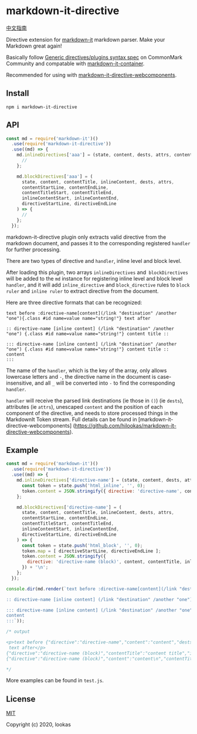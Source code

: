 # markdown-it-directive

[中文指南](README.zh.md)

Directive extension for [markdown-it](https://github.com/markdown-it/markdown-it) markdown parser. Make your Markdown great again!

Basically follow [Generic directives/plugins syntax spec](https://talk.commonmark.org/t/generic-directives-plugins-syntax/444) on CommonMark Community and compatable with [markdown-it-container](https://github.com/markdown-it/markdown-it-container).

Recommended for using with [markdown-it-directive-webcomponents](https://github.com/hilookas/markdown-it-directive-webcomponents).

## Install

`npm i markdown-it-directive`

## API

```javascript
const md = require('markdown-it')()
  .use(require('markdown-it-directive'))
  .use((md) => {
    md.inlineDirectives['aaa'] = (state, content, dests, attrs, contentStart, contentEnd, directiveStart, directiveEnd) => {
      //
    };

    md.blockDirectives['aaa'] = (
      state, content, contentTitle, inlineContent, dests, attrs,
      contentStartLine, contentEndLine,
      contentTitleStart, contentTitleEnd,
      inlineContentStart, inlineContentEnd,
      directiveStartLine, directiveEndLine
    ) => {
      //
    };
  });
```

markdown-it-directive plugin only extracts valid directive from the markdown document, and passes it to the corresponding registered `handler` for further processing.

There are two types of directive and `handler`, inline level and block level.

After loading this plugin, two arrays `inlineDirectives` and` blockDirectives` will be added to the `md` instance for registering inline level and block level `handler`, and it will add `inline_directive` and `block_directive` rules to `block ruler` and `inline ruler` to extract directive from the document.

Here are three directive formats that can be recognized:

```text
text before :directive-name[content](/link "destination" /another "one"){.class #id name=value name="string!"} text after

:: directive-name [inline content] (/link "destination" /another "one") {.class #id name=value name="string!"} content title ::

::: directive-name [inline content] (/link "destination" /another "one") {.class #id name=value name="string!"} content title ::
content
:::
```

The name of the `handler`, which is the key of the array, only allows lowercase letters and `-`, the directive name in the document is case-insensitive, and all `_` will be converted into `-` to find the corresponding `handler`.

`handler` will receive the parsed link destinations (ie those in `()`) (ie `dests`), attributes (ie `attrs`), unescaped `content` and the position of each component of the directive, and needs to store processed things in the MarkdownIt Token stream. Full details can be found in [markdown-it-directive-webcomponents] (https://github.com/hilookas/markdown-it-directive-webcomponents).

## Example

```javascript
const md = require('markdown-it')()
  .use(require('markdown-it-directive'))
  .use((md) => {
    md.inlineDirectives['directive-name'] = (state, content, dests, attrs, contentStart, contentEnd, directiveStart, directiveEnd) => {
      const token = state.push('html_inline', '', 0);
      token.content = JSON.stringify({ directive: 'directive-name', content, dests, attrs }) + '\n';
    };

    md.blockDirectives['directive-name'] = (
      state, content, contentTitle, inlineContent, dests, attrs,
      contentStartLine, contentEndLine,
      contentTitleStart, contentTitleEnd,
      inlineContentStart, inlineContentEnd,
      directiveStartLine, directiveEndLine
    ) => {
      const token = state.push('html_block', '', 0);
      token.map = [ directiveStartLine, directiveEndLine ];
      token.content = JSON.stringify({
        directive: 'directive-name (block)', content, contentTitle, inlineContent, dests, attrs,
      }) + '\n';
    };
  });

console.dir(md.render(`text before :directive-name[content](/link "destination" /another "one"){.class #id name=value name="string!"} text after

:: directive-name [inline content] (/link "destination" /another "one") {.class #id name=value name="string!"} content title ::

::: directive-name [inline content] (/link "destination" /another "one") {.class #id name=value name="string!"} content title ::
content
:::`));

/* output

<p>text before {"directive":"directive-name","content":"content","dests":[["link","/link"],["string","destination"],["link","/another"],["string","one"]],"attrs":{"class":"class","id":"id","name":["value","string!"]}}
 text after</p>
{"directive":"directive-name (block)","contentTitle":"content title","inlineContent":"inline content","dests":[["link","/link"],["string","destination"],["link","/another"],["string","one"]],"attrs":{"class":"class","id":"id","name":["value","string!"]}}
{"directive":"directive-name (block)","content":"content\n","contentTitle":"content title","inlineContent":"inline content","dests":[["link","/link"],["string","destination"],["link","/another"],["string","one"]],"attrs":{"class":"class","id":"id","name":["value","string!"]}}

*/
```

More examples can be found in `test.js`.

## License

[MIT](http://opensource.org/licenses/MIT)

Copyright (c) 2020, lookas
